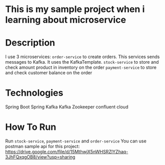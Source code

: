 # This is my sample project when i learning about microservice
# Description
I use 3 microservices: 
`order-service` to create orders. This services sends messages to Kafka. It uses the KafkaTemplate.
`stock-service` to store and check amount product in inventory on the order
`payment-service` to store and check customer balance on the order

# Technologies
Spring Boot
Spring Kafka
Kafka
Zookeeper
confluent cloud

# How To Run
Run `stock-service`, `payment-service` and `order-service`
You can use postman sample api for this project:
https://drive.google.com/file/d/15MthwjX5nWHSRZlYZhaq-3JhFQxqgOB8/view?usp=sharing

